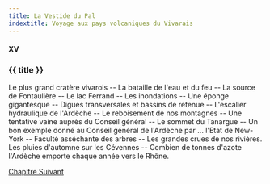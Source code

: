 ```yaml
---
title: La Vestide du Pal
indextitle: Voyage aux pays volcaniques du Vivarais
---
```


#### XV

### {{ title }}

<div id="tltr">

Le plus grand cratère vivarois -- La bataille de l'eau et du feu -- La source de
Fontaulière -- Le lac Ferrand -- Les inondations -- Une éponge gigantesque --
Digues transversales et bassins de retenue -- L'escalier hydraulique de
l'Ardèche -- Le reboisement de nos montagnes -- Une tentative vaine auprès du
Conseil général -- Le sommet du Tanargue -- Un bon exemple donné au Conseil
général de l'Ardèche par ... l'Etat de New-York -- Faculté asséchante des arbres
-- Les grandes crues de nos rivières. Les pluies d'automne sur les Cévennes --
Combien de tonnes d'azote l'Ardèche emporte chaque année vers le Rhône.

</div>

<div id="next">

[Chapitre Suivant](16.html)

</div>
